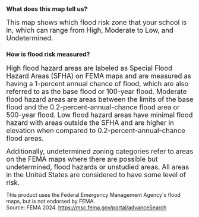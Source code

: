 

### What does this map tell us?


<span style="font-size:18px;">This map shows which flood risk zone that your school is in, which can range from High, Moderate to Low, and Undetermined. </span>


### How is flood risk measured?


<span style="font-size:18px;">High flood hazard areas are labeled as Special Flood Hazard Areas (SFHA) on FEMA maps and are measured as having a 1-percent annual chance of flood, which are also referred to as the base flood or 100-year flood. Moderate flood hazard areas are areas between the limits of the base flood and the 0.2-percent-annual-chance flood area or 500-year flood. Low flood hazard areas have minimal flood hazard with areas outside the SFHA and are higher in elevation when compared to 0.2-percent-annual-chance flood areas. </span>


<span style="font-size:18px;">Additionally, undetermined zoning categories refer to areas on the FEMA maps where there are possible but undetermined, flood hazards or unstudied areas. All areas in the United States are considered to have some level of risk. </span>


</span> This product uses the Federal Emergency Management Agency's flood maps, but is not endorsed by FEMA. <br>
Source: FEMA 2024. https://msc.fema.gov/portal/advanceSearch </span>   
